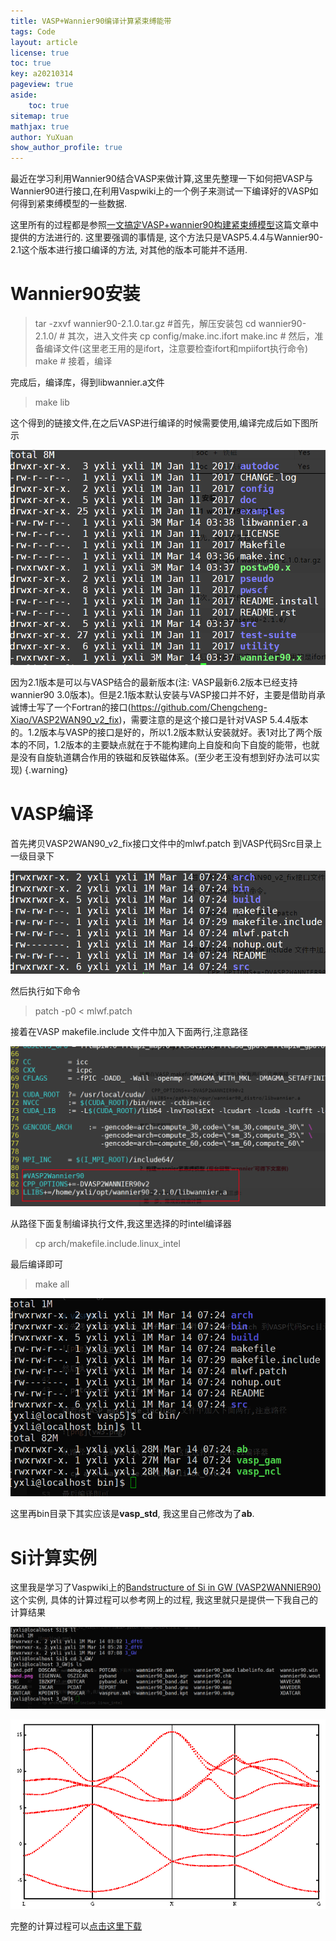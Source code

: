```yaml
---
title: VASP+Wannier90编译计算紧束缚能带
tags: Code 
layout: article
license: true
toc: true
key: a20210314
pageview: true
aside:
    toc: true
sitemap: true
mathjax: true
author: YuXuan
show_author_profile: true
---
```

最近在学习利用Wannier90结合VASP来做计算,这里先整理一下如何把VASP与Wannier90进行接口,在利用Vaspwiki上的一个例子来测试一下编译好的VASP如何得到紧束缚模型的一些数据.
<!--more-->
这里所有的过程都是参照[一文搞定VASP+wannier90构建紧束缚模型](https://mp.weixin.qq.com/s/bMol75R3qobkbEvMeLQWEg)这篇文章中提供的方法进行的. 这里要强调的事情是, 这个方法只是VASP5.4.4与Wannier90-2.1这个版本进行接口编译的方法, 对其他的版本可能并不适用.
# Wannier90安装
> tar -zxvf wannier90-2.1.0.tar.gz #首先，解压安装包
> cd wannier90-2.1.0/ # 其次，进入文件夹
> cp config/make.inc.ifort make.inc # 然后，准备编译文件(这里老王用的是ifort，注意要检查ifort和mpiifort执行命令)
> make # 接着，编译

完成后，编译库，得到libwannier.a文件

> make lib

这个得到的链接文件,在之后VASP进行编译的时候需要使用,编译完成后如下图所示

![png](/assets/images/vasp/vw1.png)

因为2.1版本是可以与VASP结合的最新版本(注: VASP最新6.2版本已经支持wannier90 3.0版本)。但是2.1版本默认安装与VASP接口并不好，主要是借助肖承诚博士写了一个Fortran的接口(https://github.com/Chengcheng-Xiao/VASP2WAN90_v2_fix)，需要注意的是这个接口是针对VASP 5.4.4版本的。1.2版本与VASP的接口是好的，所以1.2版本默认安装就好。表1对比了两个版本的不同，1.2版本的主要缺点就在于不能构建向上自旋和向下自旋的能带，也就是没有自旋轨道耦合作用的铁磁和反铁磁体系。(至少老王没有想到好办法可以实现)
{.warning}

# VASP编译
首先拷贝VASP2WAN90_v2_fix接口文件中的mlwf.patch 到VASP代码Src目录上一级目录下

![png](/assets/images/vasp/vw2.png)

然后执行如下命令

> patch -p0 < mlwf.patch

接着在VASP makefile.include 文件中加入下面两行,注意路径

![png](/assets/images/vasp/vw3.png)

从路径下面复制编译执行文件,我这里选择的时intel编译器

> cp arch/makefile.include.linux_intel

最后编译即可

> make all

![png](/assets/images/vasp/vw4.png)

这里再bin目录下其实应该是**vasp_std**, 我这里自己修改为了**ab**.

# Si计算实例
这里我是学习了Vaspwiki上的[Bandstructure of Si in GW (VASP2WANNIER90)](https://www.vasp.at/wiki/index.php/Bandstructure_of_Si_in_GW_(VASP2WANNIER90))这个实例, 具体的计算过程可以参考网上的过程, 我这里就只是提供一下我自己的计算结果

![png](/assets/images/vasp/vw5.png)

![png](/assets/images/vasp/vw6.png)

完整的计算过程可以[点击这里下载](/assets/data/Si.zip)


